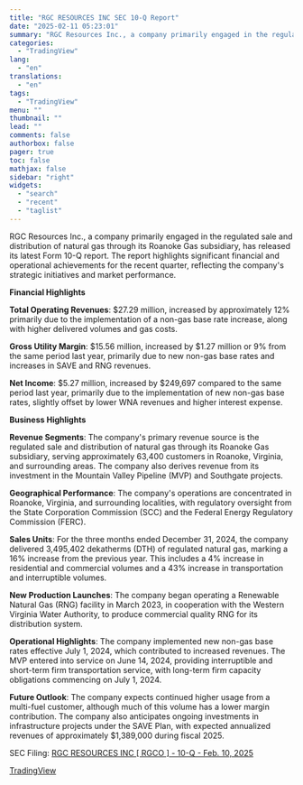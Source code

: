 ```yaml
---
title: "RGC RESOURCES INC SEC 10-Q Report"
date: "2025-02-11 05:23:01"
summary: "RGC Resources Inc., a company primarily engaged in the regulated sale and distribution of natural gas through its Roanoke Gas subsidiary, has released its latest Form 10-Q report. The report highlights significant financial and operational achievements for the recent quarter, reflecting the company's strategic initiatives and market performance. Financial Highlights..."
categories:
  - "TradingView"
lang:
  - "en"
translations:
  - "en"
tags:
  - "TradingView"
menu: ""
thumbnail: ""
lead: ""
comments: false
authorbox: false
pager: true
toc: false
mathjax: false
sidebar: "right"
widgets:
  - "search"
  - "recent"
  - "taglist"
---
```


RGC Resources Inc., a company primarily engaged in the regulated sale and distribution of natural gas through its Roanoke Gas subsidiary, has released its latest Form 10-Q report. The report highlights significant financial and operational achievements for the recent quarter, reflecting the company's strategic initiatives and market performance.

**Financial Highlights**

**Total Operating Revenues**: $27.29 million, increased by approximately 12% primarily due to the implementation of a non-gas base rate increase, along with higher delivered volumes and gas costs.

**Gross Utility Margin**: $15.56 million, increased by $1.27 million or 9% from the same period last year, primarily due to new non-gas base rates and increases in SAVE and RNG revenues.

**Net Income**: $5.27 million, increased by $249,697 compared to the same period last year, primarily due to the implementation of new non-gas base rates, slightly offset by lower WNA revenues and higher interest expense.

**Business Highlights**

**Revenue Segments**: The company's primary revenue source is the regulated sale and distribution of natural gas through its Roanoke Gas subsidiary, serving approximately 63,400 customers in Roanoke, Virginia, and surrounding areas. The company also derives revenue from its investment in the Mountain Valley Pipeline (MVP) and Southgate projects.

**Geographical Performance**: The company's operations are concentrated in Roanoke, Virginia, and surrounding localities, with regulatory oversight from the State Corporation Commission (SCC) and the Federal Energy Regulatory Commission (FERC).

**Sales Units**: For the three months ended December 31, 2024, the company delivered 3,495,402 dekatherms (DTH) of regulated natural gas, marking a 16% increase from the previous year. This includes a 4% increase in residential and commercial volumes and a 43% increase in transportation and interruptible volumes.

**New Production Launches**: The company began operating a Renewable Natural Gas (RNG) facility in March 2023, in cooperation with the Western Virginia Water Authority, to produce commercial quality RNG for its distribution system.

**Operational Highlights**: The company implemented new non-gas base rates effective July 1, 2024, which contributed to increased revenues. The MVP entered into service on June 14, 2024, providing interruptible and short-term firm transportation service, with long-term firm capacity obligations commencing on July 1, 2024.

**Future Outlook**: The company expects continued higher usage from a multi-fuel customer, although much of this volume has a lower margin contribution. The company also anticipates ongoing investments in infrastructure projects under the SAVE Plan, with expected annualized revenues of approximately $1,389,000 during fiscal 2025.

SEC Filing: [RGC RESOURCES INC [ RGCO ] - 10-Q - Feb. 10, 2025](https://www.sec.gov/Archives/edgar/data/1069533/000143774925003304/rgco20241231_10q.htm)

[TradingView](https://www.tradingview.com/news/tradingview:2128ce30c33cd:0-rgc-resources-inc-sec-10-q-report/)
